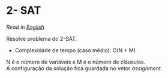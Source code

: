 # 2- SAT  

*Read in [English](README.en.md)*

Resolve problema do 2-SAT.
* Complexidade de tempo (caso médio): O(N + M)  

N é o número de variáveis e M é o número de cláusulas.  
A configuração da solução fica guardada no vetor *assignment*. 
